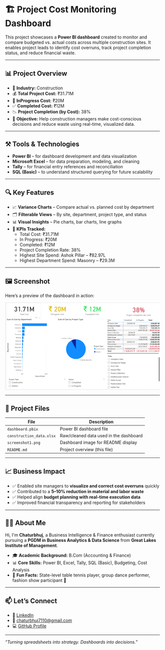# 🏗️ Project Cost Monitoring Dashboard

This project showcases a **Power BI dashboard** created to monitor and compare budgeted vs. actual costs across multiple construction sites. It enables project leads to identify cost overruns, track project completion status, and reduce financial waste.

---

## 📊 Project Overview

- 📍 **Industry:** Construction  
- 💰 **Total Project Cost:** ₹31.71M  
- 💸 **InProgress Cost:** ₹20M  
- ✅ **Completed Cost:** ₹12M  
- 📉 **Project Completion (by Cost):** 38%  
- 🎯 **Objective:** Help construction managers make cost-conscious decisions and reduce waste using real-time, visualized data.

---

## ⚒️ Tools & Technologies

- **Power BI** – for dashboard development and data visualization  
- **Microsoft Excel** – for data preparation, modeling, and cleaning  
- **Tally** – for financial entry references and reconciliation  
- **SQL (Basic)** – to understand structured querying for future scalability  

---

## 🔍 Key Features

- 📈 **Variance Charts** – Compare actual vs. planned cost by department  
- 🗂️ **Filterable Views** – By site, department, project type, and status  
- 📊 **Visual Insights** – Pie charts, bar charts, line graphs  
- 📌 **KPIs Tracked:**  
  - Total Cost: ₹31.71M  
  - In Progress: ₹20M  
  - Completed: ₹12M  
  - Project Completion Rate: 38%  
  - Highest Site Spend: Ashok Pillar – ₹82.97L  
  - Highest Department Spend: Masonry – ₹29.3M

---

## 🖼️ Screenshot

Here’s a preview of the dashboard in action:

![Dashboard Overview](https://github.com/Chaturbhuj7/construction-dashboard/blob/main/image.png)

---

## 📁 Project Files

| File                   | Description                          |
|------------------------|--------------------------------------|
| `dashboard.pbix`       | Power BI dashboard file              |
| `construction_data.xlsx` | Raw/cleaned data used in the dashboard |
| `screenshot1.png`      | Dashboard image for README display   |
| `README.md`            | Project overview (this file)         |

---

## 📈 Business Impact

- ✅ Enabled site managers to **visualize and correct cost overruns** quickly  
- ✅ Contributed to a **5–10% reduction in material and labor waste**  
- ✅ Helped align **budget planning with real-time execution data**  
- ✅ Improved financial transparency and reporting for stakeholders  

---

## 🙋‍♂️ About Me

Hi, I'm **Chaturbhuj**, a Business Intelligence & Finance enthusiast currently pursuing a **PGDM in Business Analytics & Data Science** from **Great Lakes Institute of Management**.

- 🎓 **Academic Background:** B.Com (Accounting & Finance)  
- 📊 **Core Skills:** Power BI, Excel, Tally, SQL (Basic), Budgeting, Cost Analysis  
- 🏓 **Fun Facts:** State-level table tennis player, group dance performer, fashion show participant 🎉

---

## 📫 Let’s Connect

- 💼 [LinkedIn](https://linkedin.com/in/chatur)  
- 💌 chaturbhuj7110@gmail.com  
- 💻 [GitHub Profile](https://github.com/Chaturbhuj7)

---

_“Turning spreadsheets into strategy. Dashboards into decisions.”_
